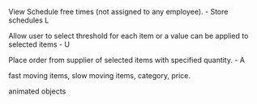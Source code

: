 View Schedule free times (not assigned to any employee). - Store schedules L 

Allow user to select threshold for each item or a value can be applied to selected items - U

Place order from supplier of selected items with specified quantity. - A

<!-- View items **to be ordered** from suppliers or placed orders. - L -->

fast moving items, slow moving items, category, price.

animated objects